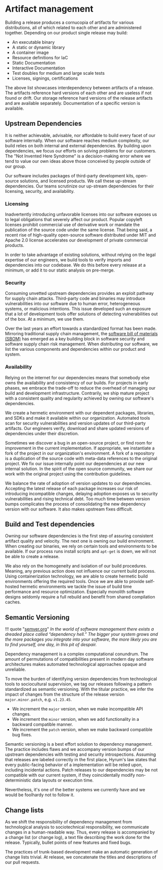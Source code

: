 # Artifact management

Building a release produces a cornucopia of artifacts for various distributions, all of which related to each other and are administered together. Depending on our product single release may build:

- An executable binary
- A static or dynamic library
- A container image
- Resource definitions for IaC
- Static Documentation
- Interactive Documentation
- Test doubles for medium and large scale tests
- Licenses, signings, certifications

The above list showcases interdependency between artifacts of a release. The artifacts reference hard versions of each other and are useless if not found or drift. Our storage reference hard versions of the release artifacts and are available separately. Documentation of a specific version is available.

## Upstream Dependencies

It is neither achievable, advisable, nor affordable to build every facet of our software internally. When our software reaches medium complexity, our build relies on both internal and external dependencies. By building upon dependencies, we focus our efforts on solving problems for our customers. The "Not Invented Here Syndrome" is a decision-making error where we tend to value our own ideas above those conceived by people outside of our group.

Our software includes packages of third-party development kits, open-source solutions, and licensed products. We call these up-stream dependencies. Our teams scrutinize our up-stream dependencies for their licensing, security, and availability.

### Licensing

Inadvertently introducing unfavorable licenses into our software exposes us to legal obligations that severely affect our product. Popular copyleft licenses prohibit commercial use of derivative work or mandate the publication of the source code under the same license. That being said, a recent rise of high-quality open-source software distributed under MIT and Apache 2.0 license accelerates our development of private commercial products.

In order to take advantage of existing solutions, without relying on the legal expertise of our engineers, we build tools to verify imports and dependencies into our codebase. We do this before every release at a minimum, or add it to our static analysis on pre-merge.

### Security

Consuming unvetted upstream dependencies provides an exploit pathway for supply chain attacks. Third-party code and binaries may introduce vulnerabilities into our software due to human error, heterogeneous systems, or malicious intentions. This issue developed such an exposure that a lot of development tools offer solutions of detecting vulnerabilities out of the box. At a minimum, we use them.

Over the last years an effort towards a standardized format has been made. Mirroring traditional supply chain management, the [software bill of materials (SBOM)](https://www.ntia.gov/page/software-bill-materials) has emerged as a key building block in software security and software supply chain risk management. When distributing our software, we list the various components and dependencies within our product and system.

### Availability

Relying on the internet for our dependencies means that somebody else owns the availability and consistency of our builds. For projects in early phases, we embrace the trade-off to reduce the overhead of managing our build and development infrastructure. Contrarily, we ship mature project with a consistent quality and regularity achieved by owning our software's dependencies.

We create a hermetic environment with our dependent packages, libraries, and SDKs and make it available within our organization. Automated tools scan for security vulnerabilities and version updates of our third-party artifacts. Our engineers verify, download and share updated versions of dependencies under their discretion.

Sometimes we discover a bug in an open-source project, or find room for improvement in the current implementation. If appropriate, we instantiate a fork of the project in our organization's environment. A fork of a repository is a duplication of the source code with meta-data references to the original project. We fix our issue internally point our dependencies at our new internal solution. In the spirit of the open source community, we share our work with the original project using the contribution guidelines.

We balance the rate of adoption of version updates to our dependencies. Accepting the latest release of each package increases our risk of introducing incompatible changes, delaying adoption exposes us to security vulnerabilities and rising technical debt. Too much time between version bumps complicates the process of consolidating the new dependency version with our software. It also makes upstream fixes difficult.

## Build and Test dependencies

Owning our software dependencies is the first step of assuring consistent artifact quality and velocity. The next one is owning our build environment. When creating our binaries, we rely on certain tools and environments to be available. If our process runs install scripts and `apt-get` is down, we will not be able to create a release.

We also rely on the homogeneity and isolation of our build procedures. Meaning, any previous action does not influence our current build process. Using containerization technology, we are able to create hermetic build environments offering the required tools. Once we are able to provide self-hosted hermetic environments we tackle the issue of build time performance and resource optimization. Especially monolith software designs seldomly require a full rebuild and benefit from shared compilation caches.

## Semantic Versioning

!!! quote "[semver.org](https://semver.org/)"
    *In the world of software management there exists a dreaded place called “dependency hell.” The bigger your system grows and the more packages you integrate into your software, the more likely you are to find yourself, one day, in this pit of despair.*

Dependency management is a complex computational conundrum. The amount of permutations of compatibilities present in modern day software architectures makes automated technological approaches opaque and unreliable.

To move the burden of identifying version dependencies from technological tools to sociocultural supervision, we tag our releases following a pattern standardized as semantic versioning. With the titular practice, we infer the impact of changes from the structure of the release version `major.minor.patch`, e.g. `v1.23.45`.

- We increment the `major` version, when we make incompatible API changes.
- We increment the `minor` version, when we add functionality in a backward compatible manner.
- We increment the `patch` version, when we make backward compatible bug fixes.

Semantic versioning is a best effort solution to dependency management. The practice includes flaws and we accompany version bumps of our upstream dependencies with testing and security introspections. Assuming that releases are labeled correctly in the first place, Hyrum's law states that every public-facing behavior of a implementation will be relied upon, including incidental actions. Patch releases to our dependencies may be not compatible with our current system, if they coincidentally modify non-deterministic data layouts or execution time.

Nevertheless, it's one of the better systems we currently have and we would be foolhardy not to follow it.

## Change lists

As we shift the responsibility of dependency management from technological analysis to sociotechnical responsibility, we communicate changes in a human-readable way. Thus, every release is accompanied by a change list (or change log), a text file describing the work done for the release. Typically, bullet points of new features and fixed bugs.

The practices of trunk-based development make an automatic generation of change lists trivial. At release, we concatenate the titles and descriptions of our pull requests.
